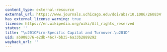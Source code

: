 ```yaml
---
content_type: external-resource
external_url: https://www.journals.uchicago.edu/doi/abs/10.1086/260834?journalCode=jpe
has_external_license_warning: true
license: https://en.wikipedia.org/wiki/All_rights_reserved
status: ''
title: "\u201CFirm-Specific Capital and Turnover.\u201D"
uid: ab908376-e2db-46c7-bb35-6a33b2889292
wayback_url: ''
---
```

